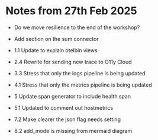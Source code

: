 # Notes from 27th Feb 2025

- Do we move resilience to the end of the workshop?
- Add section on the sum connector

- 1.1 Update to explain otelbin views
- 2.4 Rewrite for sending new trace to O11y Cloud
- 3.3 Stress that only the logs pipeline is being updated
- 4.1 Stress that only the metrics pipeline is being updated
- 5 Update span generator to include health span
- 5.1 Updated to comment out hostmetrics
- 7.2 Make clearer the json flag needs setting
- 8.2 add_mode is missing from mermaid diagram
